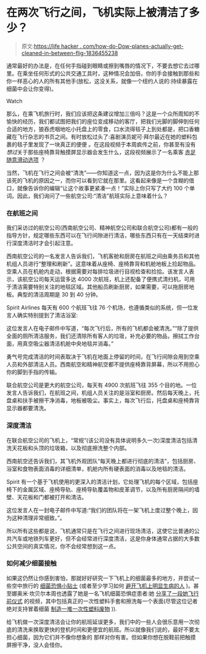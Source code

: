 # 在两次飞行之间，飞机实际上被清洁了多少？

> 原文:[https://life hacker . com/how-do-Dow-planes-actually-get-cleaned-in-between-flig-1836455238](https://lifehacker.com/how-much-do-planes-actually-get-cleaned-in-between-flig-1836455238)

通常最好的办法是，在任何手指碰到眼睛或擦到嘴唇的情况下，不要去想它去过哪里。在乘坐任何形式的公共交通工具时，这种情况会加倍，你的手会接触到那些和你一样恶心的人的所有其他手(放松，这没关系，就像一个纽约人说的:持续暴露在细菌中会让你变得)。

Watch

那么，在乘飞机旅行时，我们应该把这条建议增加三倍吗？这是一个众所周知的不愉快的经历，我们都试图把我们的座位变成移动的客厅，把我们光脚的脚伸到任何合适的地方，狼吞虎咽地吃小托盘上的零食，口水流得毯子上到处都是，把口香糖藏在飞行杂志的书页之间。有时放松过头了:喜剧演员妮可·拜尔最近在她的塑料包裹的毯子里发现了一块真正的便便 。在这段视频于本周疯传之前，你甚至有没有*想过*关于那些座椅靠背触摸屏显示器会发生什么，这段视频展示了一名乘客 [赤足随意滑动选项](https://twitter.com/alafairburke/status/1150885580869447680?ref_src=twsrc%5Etfw%7Ctwcamp%5Etweetembed%7Ctwterm%5E1150885580869447680&ref_url=https%3A%2F%2Fmashable.com%2Farticle%2Fplane-foot-swiping-screen%2F) ？

当然，飞机在飞行之间会被“清洗”——你知道这一点，因为这是你为什么不能上那该死的飞机的原因之一，而你可以看到它就在那里。这看起来像是一个含糊的借口，就像告诉你的编辑“让这个故事更紧凑一点！”实际上你只写了大约 100 个单词。因此，我们询问了一些航空公司:“清洁”航班实际上意味着什么？

### **在航班之间**

我们采访过的航空公司(西南航空公司、精神航空公司和联合航空公司)都有一般的指导方针，规定哪些东西可以在飞行间隙进行清洁，哪些东西只有在一天结束时进行深度清洁时才会引起注意。

西南航空公司的一名发言人告诉我们，飞机客舱和厨房在航班之间由乘务员和其他机组人员进行“整理和刷新”。这意味着从座椅、座椅靠背和机舱地板上捡起物品。空乘人员在机舱内走动，根据需要对每排垃圾进行目视检查和捡拾。该发言人表示，该航空公司每天运营多达 4000 次航班，机上还配备了便携式清扫机，可用于清洁需要特别关注的地毯区域。其他船员刷新厨房，如果需要，可以拖厨房地板。典型的清洁周期是 30 到 40 分钟。

Spirit Airlines 每天有 600 个航班飞往 76 个机场，也遵循类似的系统，但一位发言人确实特别提到了清洁浴室:

这位发言人在电子邮件中写道，“每次飞行后，所有的飞机都会被清洗。”“除了提供全面的厕所清洁服务，我们还清除所有客人的垃圾，补充必要的物品，擦拭工作台面，用真空吸尘器清洁机舱中央地毯并消毒。”

勇气号完成清洁的时间表取决于飞机在地面上停留的时间，在飞行间隙会用到空乘人员和外部清洁人员。西南航空和精神航空都不提供座椅靠背屏幕，所以不用担心你的脚到手指的传输。

联合航空公司是更大的航空公司，每天有 4900 次航班飞往 355 个目的地。一位发言人告诉我们，在航班之间，机组人员关注的是浴室和厨房。然后每天晚上，托盘桌和扶手被擦干净消毒，地板被吸尘。事实上，每次飞行后，托盘桌和座椅靠背显示器都要清洗。

### **深度清洁**

在联合航空公司的飞机上，“常规”(该公司没有具体说明多久一次)深度清洁包括清洗天花板和头顶的垃圾箱，以及彻底擦洗整个内部。

西南航空还告诉我们，其飞机外观团队“每天晚上都进行彻底的清洁”，包括厨房、浴室和食物表面消毒的详细清单，机舱内所有硬表面的消毒以及地毯的清洁。

Spirit 有一个基于飞机使用的更深入的清洁计划，它处理飞机的每个区域，包括座椅下的金属区域、座椅导轨、座椅导轨覆盖物和皮革调节，以及所有厨房隔间的墙壁、天花板和门都被打开和清洁。

这位发言人在一封电子邮件中写道:“我们的团队将在一架飞机上度过整个晚上，因为这种清理非常细致。”。

所以所有这些都是说，飞机通常只是在飞行之间进行现场清洁，这使它比普通的公共汽车或地铁列车更好，但不会经常进行深度清洁，这是你身体通常占据的大多数公共空间的真实情况，你不会经常想到这一点。

### **如何减少细菌接触**

如果这仍然让你感到害怕，那就好好研究一下飞机上的细菌最多的地方，并尝试一些空中旅行的 [细菌恐惧小贴士](https://lifehacker.com/the-germaphobe-s-guide-to-airplane-travel-1794879906) (或者至少学习如何 [避开飞机上明显生病的人](https://lifehacker.com/how-to-avoid-getting-the-flu-on-an-airplane-1822265077) )。甚至娜奥米·坎贝尔本周也透露了她是一名飞机细菌恐惧症患者:她 [分享了一段她飞行前仪式](https://people.com/style/naomi-campbell-airport-routine-video/) 的视频，其中包括真正的一次性塑料手套和擦洗每一个表面(尽管这位记者绝对支持冒着细菌 [制造一堆一次性塑料废物](https://lifehacker.com/how-to-waste-less-plastic-this-summer-1826260480) )).

给飞机做一次深度清洁会让你的航班延误更多，我们中的一些人会很乐意用一次彻底的清洗来换取更快的登机时间和更便宜的航班。所以就像我们说的，最好不要太担心细菌，因为它们并不像你想象的 那样对你有害。但如果你想在脱鞋前把触摸屏擦干净，没人会怪你。